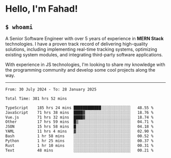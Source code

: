 <h1>Hello, I'm Fahad!</h1>

<h2><code>$ whoami</code></h2>

A Senior Software Engineer with over 5 years of experience in **MERN Stack** technologies. I have a proven track record of delivering high-quality solutions, including implementing real-time tracking systems, optimizing existing system modules, and integrating third-party software applications.

With experience in JS technologies, I'm looking to share my knowledge with the programming community and develop some cool projects along the way.

---

<!--START_SECTION:waka-->

```txt
From: 30 July 2024 - To: 28 January 2025

Total Time: 381 hrs 52 mins

TypeScript    185 hrs 24 mins ████████████░░░░░░░░░░░░░   48.55 %
JavaScript    71 hrs 38 mins  ████▓░░░░░░░░░░░░░░░░░░░░   18.76 %
Vue.js        71 hrs 32 mins  ████▓░░░░░░░░░░░░░░░░░░░░   18.74 %
Other         17 hrs 59 mins  █▒░░░░░░░░░░░░░░░░░░░░░░░   04.71 %
JSON          15 hrs 58 mins  █░░░░░░░░░░░░░░░░░░░░░░░░   04.18 %
YAML          11 hrs 4 mins   ▓░░░░░░░░░░░░░░░░░░░░░░░░   02.90 %
Bash          1 hr 58 mins    ░░░░░░░░░░░░░░░░░░░░░░░░░   00.52 %
Python        1 hr 25 mins    ░░░░░░░░░░░░░░░░░░░░░░░░░   00.37 %
Rust          1 hr 10 mins    ░░░░░░░░░░░░░░░░░░░░░░░░░   00.31 %
Text          48 mins         ░░░░░░░░░░░░░░░░░░░░░░░░░   00.21 %
```

<!--END_SECTION:waka-->

<!--
**heyFahad/heyFahad** is a ✨ _special_ ✨ repository because its `README.md` (this file) appears on your GitHub profile.

Here are some ideas to get you started:

- 🔭 I’m currently working on ...
- 🌱 I’m currently learning ...
- 👯 I’m looking to collaborate on ...
- 🤔 I’m looking for help with ...
- 💬 Ask me about ...
- 📫 How to reach me: ...
- 😄 Pronouns: ...
- ⚡ Fun fact: ...
-->
